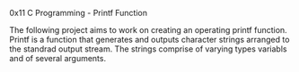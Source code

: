 0x11 C Programming - Printf Function

The following project aims to work on creating an operating printf function. Printf is a function that generates and outputs character strings arranged to the standrad output stream. The strings comprise of varying types variabls and of several arguments.
